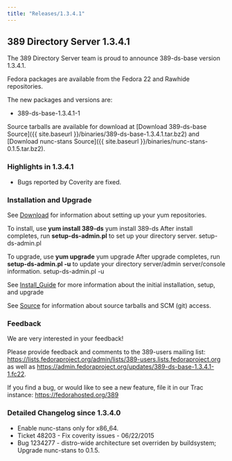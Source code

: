 ```yaml
---
title: "Releases/1.3.4.1"
---
```

389 Directory Server 1.3.4.1
-----------------------------

The 389 Directory Server team is proud to announce 389-ds-base version 1.3.4.1.

Fedora packages are available from the Fedora 22 and Rawhide repositories.

The new packages and versions are:

-   389-ds-base-1.3.4.1-1

Source tarballs are available for download at [Download 389-ds-base Source]({{ site.baseurl }}/binaries/389-ds-base-1.3.4.1.tar.bz2) and [Download nunc-stans Source]({{ site.baseurl }}/binaries/nunc-stans-0.1.5.tar.bz2).

### Highlights in 1.3.4.1

-   Bugs reported by Coverity are fixed.

### Installation and Upgrade

See [Download](../download.html) for information about setting up your yum repositories.

To install, use **yum install 389-ds** yum install 389-ds After install completes, run **setup-ds-admin.pl** to set up your directory server. setup-ds-admin.pl

To upgrade, use **yum upgrade** yum upgrade After upgrade completes, run **setup-ds-admin.pl -u** to update your directory server/admin server/console information. setup-ds-admin.pl -u

See [Install\_Guide](../legacy/install-guide.html) for more information about the initial installation, setup, and upgrade

See [Source](../development/source.html) for information about source tarballs and SCM (git) access.

### Feedback

We are very interested in your feedback!

Please provide feedback and comments to the 389-users mailing list: <https://lists.fedoraproject.org/admin/lists/389-users.lists.fedoraproject.org> as well as <https://admin.fedoraproject.org/updates/389-ds-base-1.3.4.1-1.fc22>.

If you find a bug, or would like to see a new feature, file it in our Trac instance: <https://fedorahosted.org/389>

### Detailed Changelog since 1.3.4.0

-   Enable nunc-stans only for x86_64.
-   Ticket 48203 - Fix coverity issues - 06/22/2015
-   Bug 1234277 - distro-wide architecture set overriden by buildsystem; Upgrade nunc-stans to 0.1.5.
